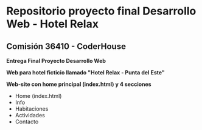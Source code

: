 # Repositorio proyecto final Desarrollo Web - Hotel Relax
## Comisión 36410 - CoderHouse

**Entrega Final Proyecto Desarrollo Web**

**Web para hotel ficticio llamado "Hotel Relax - Punta del Este"**

__Web-site con home principal (index.html) y 4 secciones__

+ Home (index.html)
+ Info
+ Habitaciones
+ Actividades
+ Contacto